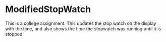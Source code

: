 # ModifiedStopWatch
This is a college assignment. This updates the stop watch on the display with the time, and also shows the time the stopwatch was running until it is stopped.
